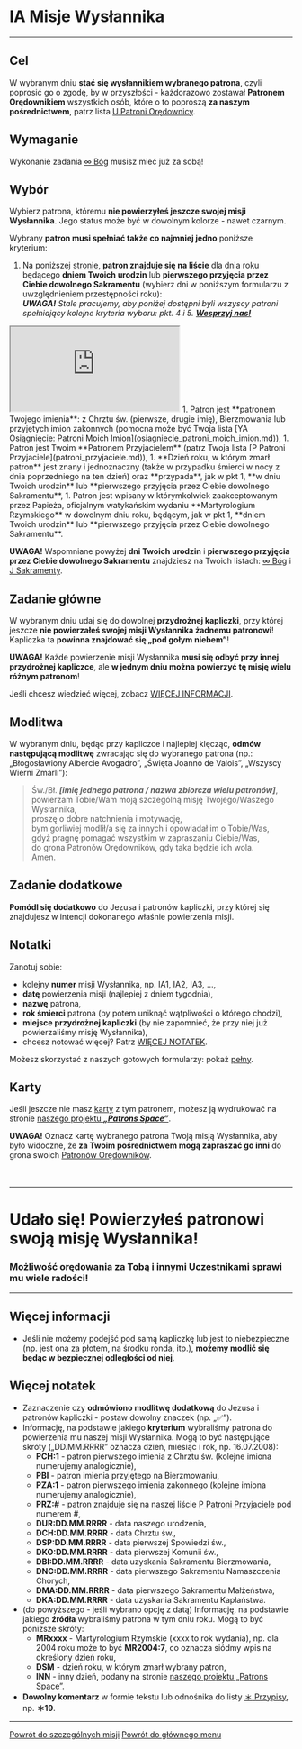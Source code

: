 # <span class="status status-list"><span class="status status-mission">IA</span> Misje Wysłannika</span>
---

## Cel
W <span class="selected-day-info">wybranym dniu</span> **stać się wysłannikiem wybranego patrona**, czyli poprosić go o zgodę, by w przyszłości - każdorazowo zostawał **Patronem Orędownikiem** wszystkich osób, które o to poproszą **za naszym pośrednictwem**, patrz lista [<span class="status status-list"><span class="status status-red">U</span> Patroni Orędownicy</span>](patroni_oredownicy.md).
## Wymaganie
Wykonanie zadania [<span class="status status-list"><span class="status status-god">∞</span> Bóg</span>](bog.md) musisz mieć już za sobą!
## Wybór
Wybierz patrona, któremu **nie powierzyłeś jeszcze swojej misji Wysłannika**. Jego status może być w dowolnym kolorze - nawet <span class="status status-black">czarnym</span>.

Wybrany **patron musi spełniać także co najmniej jedno** poniższe kryterium:
1. Na poniższej [stronie](https://pl.patrons.space/dates/list-of-patrons-and-immovable-feasts), **patron znajduje się na liście** dla dnia roku będącego **dniem Twoich urodzin** lub **pierwszego przyjęcia przez Ciebie dowolnego Sakramentu** (wybierz dni w poniższym formularzu z uwzględnieniem przestępności roku):  
_**UWAGA!** Stale pracujemy, aby poniżej dostępni byli wszyscy patroni spełniający kolejne kryteria wyboru: pkt. 4 i 5. [**Wesprzyj nas!**](https://pl.gratiadei.org/#wesprzyj-nas)_
<iframe id="my-patrons-for-today" src="https://pl.patrons.space/dates/list-of-patrons-and-immovable-feasts?content-only=1"></iframe>
1. Patron jest **patronem Twojego imienia**: z Chrztu św. (pierwsze, drugie imię), Bierzmowania lub przyjętych imion zakonnych (pomocna może być Twoja lista [<span class="status status-list"><span class="status status-list">YA</span> Osiągnięcie: Patroni Moich Imion</span>](osiagniecie_patroni_moich_imion.md)),
1. Patron jest Twoim **Patronem Przyjacielem** (patrz Twoja lista [<span class="status status-list"><span class="status status-white">P</span> Patroni Przyjaciele</span>](patroni_przyjaciele.md)),
1. **Dzień roku, w którym zmarł patron** jest znany i jednoznaczny (także w przypadku śmierci w nocy z dnia poprzedniego na ten dzień) oraz **przypada**, jak w pkt 1, **w dniu Twoich urodzin** lub **pierwszego przyjęcia przez Ciebie dowolnego Sakramentu**,
1. Patron jest wpisany w którymkolwiek zaakceptowanym przez Papieża, oficjalnym watykańskim wydaniu **Martyrologium Rzymskiego** w dowolnym dniu roku, będącym, jak w pkt 1, **dniem Twoich urodzin** lub **pierwszego przyjęcia przez Ciebie dowolnego Sakramentu**.

**UWAGA!** Wspomniane powyżej **dni Twoich urodzin** i **pierwszego przyjęcia przez Ciebie dowolnego Sakramentu** znajdziesz na Twoich listach: [<span class="status status-list"><span class="status status-god">∞</span> Bóg</span>](bog.md) i [<span class="status status-list"><span class="status status-list">J</span> Sakramenty</span>](sakramenty.md).
## Zadanie główne
W <span class="selected-day-info">wybranym dniu</span> udaj się do dowolnej **przydrożnej kapliczki**, przy której jeszcze **nie powierzałeś swojej misji Wysłannika żadnemu patronowi**! Kapliczka ta **powinna znajdować się „pod gołym niebem”**!

**UWAGA!** Każde powierzenie misji Wysłannika **musi się odbyć przy innej przydrożnej kapliczce**, ale **w jednym dniu można powierzyć tę misję wielu różnym patronom**!

Jeśli chcesz wiedzieć więcej, zobacz [WIĘCEJ INFORMACJI](#misje-wyslannika-wiecej-informacji).
## Modlitwa
W <span class="selected-day-info">wybranym dniu</span>, będąc przy kapliczce i najlepiej klęcząc, **odmów następującą modlitwę** zwracając się do wybranego patrona (np.: „Błogosławiony Albercie Avogadro”, „Święta Joanno de Valois”, „Wszyscy Wierni Zmarli”):
> Św./Bł. _**[imię jednego patrona / nazwa zbiorcza wielu patronów]**_,  
> powierzam Tobie/Wam moją szczególną misję Twojego/Waszego Wysłannika,  
> proszę o dobre natchnienia i motywację,  
> bym gorliwiej modlił/a się za innych i opowiadał im o Tobie/Was,  
> gdyż pragnę pomagać wszystkim w zapraszaniu Ciebie/Was,  
> do grona Patronów Orędowników, gdy taka będzie ich wola.  
> Amen.
## Zadanie dodatkowe
**Pomódl się dodatkowo** do Jezusa i patronów kapliczki, przy której się znajdujesz w intencji dokonanego właśnie powierzenia misji.
## Notatki
Zanotuj sobie:
- kolejny **numer** misji Wysłannika, np. IA1, IA2, IA3, ...,
- **datę** powierzenia misji (najlepiej z dniem tygodnia),
- **nazwę** patrona,
- **rok śmierci** patrona (by potem uniknąć wątpliwości o którego chodzi),
- **miejsce przydrożnej kapliczki** (by nie zapomnieć, że przy niej już powierzaliśmy misję Wysłannika),
- chcesz notować więcej? Patrz [WIĘCEJ NOTATEK](#misje-wyslannika-wiecej-notatek).

Możesz skorzystać z naszych gotowych formularzy: pokaż [pełny](../../pl/pdf/lista_v1_ia_misje_wyslannika.pdf).
## Karty
Jeśli jeszcze nie masz [karty](karty_kolekcjonerskie.md) z tym patronem, możesz ją wydrukować na stronie [naszego projektu **_„Patrons Space”_**](https://pl.patrons.space/cards).

**UWAGA!** Oznacz kartę wybranego patrona Twoją misją Wysłannika, aby było widoczne, że **za Twoim pośrednictwem mogą zapraszać go inni** do grona swoich [Patronów Orędowników](patroni_oredownicy.md).
<br />
<br />
<br />

---
# Udało się! Powierzyłeś patronowi swoją **misję Wysłannika**!
### Możliwość orędowania za Tobą i innymi Uczestnikami sprawi mu wiele radości!
---

## <span id="misje-wyslannika-wiecej-informacji">Więcej informacji</span>
- Jeśli nie możemy podejść pod samą kapliczkę lub jest to niebezpieczne (np. jest ona za płotem, na środku ronda, itp.), **możemy modlić się będąc w bezpiecznej odległości od niej**.

## <span id="misje-wyslannika-wiecej-notatek">Więcej notatek</span>
- Zaznaczenie czy **odmówiono modlitwę dodatkową** do Jezusa i patronów kapliczki - postaw dowolny znaczek (np. „✅”).
- Informację, na podstawie jakiego **kryterium** wybraliśmy patrona do powierzenia mu naszej misji Wysłannika. Mogą to być następujące skróty („DD.MM.RRRR” oznacza dzień, miesiąc i rok, np. 16.07.2008):
  - **PCH:1** - patron pierwszego imienia z Chrztu św. (kolejne imiona numerujemy analogicznie),
  - **PBI** - patron imienia przyjętego na Bierzmowaniu,
  - **PZA:1** - patron pierwszego imienia zakonnego (kolejne imiona numerujemy analogicznie),
  - **PRZ:#** - patron znajduje się na naszej liście [<span class="status status-list"><span class="status status-white">P</span> Patroni Przyjaciele</span>](patroni_przyjaciele.md) pod numerem #,
  - **DUR:DD.MM.RRRR** - data naszego urodzenia,
  - **DCH:DD.MM.RRRR** - data Chrztu św.,
  - **DSP:DD.MM.RRRR** - data pierwszej Spowiedzi św.,
  - **DKO:DD.MM.RRRR** - data pierwszej Komunii św.,
  - **DBI:DD.MM.RRRR** - data uzyskania Sakramentu Bierzmowania,
  - **DNC:DD.MM.RRRR** - data pierwszego Sakramentu Namaszczenia Chorych,
  - **DMA:DD.MM.RRRR** - data pierwszego Sakramentu Małżeństwa,
  - **DKA:DD.MM.RRRR** - data uzyskania Sakramentu Kapłaństwa.
- (do powyższego - jeśli wybrano opcję z datą) Informację, na podstawie jakiego **źródła** wybraliśmy patrona w tym dniu roku. Mogą to być poniższe skróty:
  - **MRxxxx** - Martyrologium Rzymskie (xxxx to rok wydania), np. dla 2004 roku może to być **MR2004:7**, co oznacza siódmy wpis na określony dzień roku,
  - **DSM** - dzień roku, w którym zmarł wybrany patron,
  - **INN** - inny dzień, podany na stronie [naszego projektu „Patrons Space”](https://pl.patrons.space).
- **Dowolny komentarz** w formie tekstu lub odnośnika do listy [<span class="status status-list"><span class="status status-list">＊</span> Przypisy</span>](przypisy.md), np. **＊19**.
---
[Powrót do szczególnych misji](jak_powierzac_patronom_swoje_szczegolne_misje.md)
[Powrót do głównego menu](index.md)
